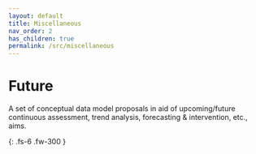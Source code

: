 ```yaml
---
layout: default
title: Miscellaneous
nav_order: 2
has_children: true
permalink: /src/miscellaneous
---
```


# Future

A set of conceptual data model proposals in aid of upcoming/future continuous assessment, trend analysis, forecasting & intervention, etc., aims.

{: .fs-6 .fw-300 }

<br>
<br>
<br>
<br>
